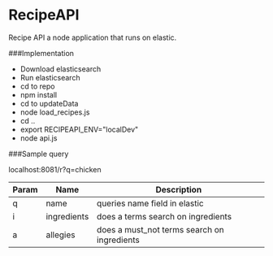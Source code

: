 # RecipeAPI

Recipe API a node application that runs on elastic.

###Implementation

* Download elasticsearch
* Run elasticsearch
* cd to repo
* npm install
* cd to updateData
* node load_recipes.js
* cd ..
* export RECIPEAPI_ENV="localDev"
* node api.js

###Sample query

localhost:8081/r?q=chicken

Param | Name       | Description
------|------------|-------------
q     | name       | queries name field in elastic
i     | ingredients| does a terms search on ingredients
a     | allegies   | does a must_not terms search on ingredients
